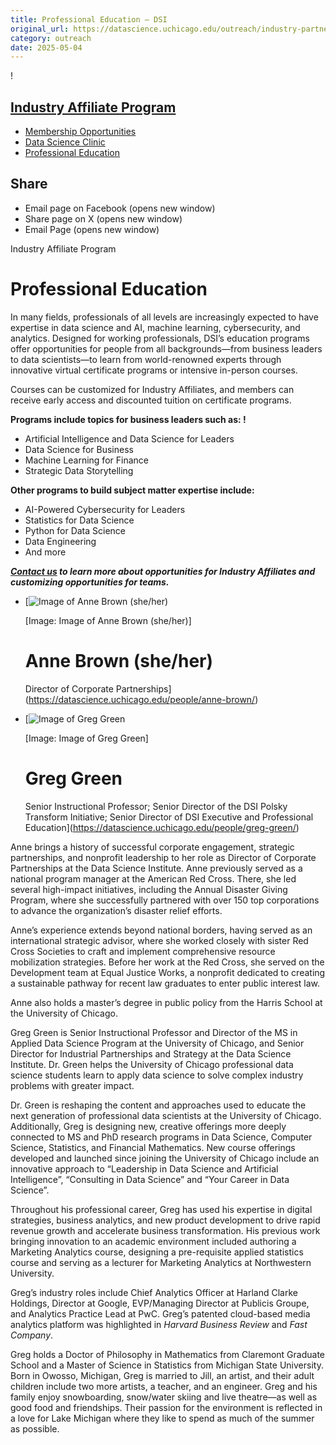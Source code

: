 ```yaml
---
title: Professional Education – DSI
original_url: https://datascience.uchicago.edu/outreach/industry-partnerships/industry-affiliate-program/professional-education
category: outreach
date: 2025-05-04
---
```


!

## [Industry Affiliate Program](https://datascience.uchicago.edu/outreach/industry-partnerships/industry-affiliate-program/)

* [Membership Opportunities](https://datascience.uchicago.edu/outreach/industry-partnerships/industry-affiliate-program/membership-opportunities/)
* [Data Science Clinic](https://datascience.uchicago.edu/outreach/industry-partnerships/industry-affiliate-program/data-science-clinic/)
* [Professional Education](https://datascience.uchicago.edu/outreach/industry-partnerships/industry-affiliate-program/professional-education/)

## Share

* Email page on Facebook (opens new window)
* Share page on X (opens new window)
* Email Page (opens new window)

<!-- Table-like structure detected -->

Industry Affiliate Program

# Professional Education

In many fields, professionals of all levels are increasingly expected to have expertise in data science and AI, machine learning, cybersecurity, and analytics. Designed for working professionals, DSI’s education programs offer opportunities for people from all backgrounds—from business leaders to data scientists—to learn from world-renowned experts through innovative virtual certificate programs or intensive in-person courses.

Courses can be customized for Industry Affiliates, and members can receive early access and discounted tuition on certificate programs.

**Programs include topics for business leaders such as: !**

* Artificial Intelligence and Data Science for Leaders
* Data Science for Business
* Machine Learning for Finance
* Strategic Data Storytelling

**Other programs to build subject matter expertise include:**

* AI-Powered Cybersecurity for Leaders
* Statistics for Data Science
* Python for Data Science
* Data Engineering
* And more

***[Contact us](mailto:annebrown@uchicago.edu) to learn more about opportunities for Industry Affiliates and customizing opportunities for teams.***

<!-- Table-like structure detected -->

* [![Image of Anne Brown (she/her)](https://datascience.uchicago.edu/wp-content/uploads/2024/10/headshot-2024-300x300.jpg)

  [Image: Image of Anne Brown (she/her)]

  # Anne Brown (she/her)

  Director of Corporate Partnerships](https://datascience.uchicago.edu/people/anne-brown/)
* [![Image of Greg Green](https://datascience.uchicago.edu/wp-content/uploads/2021/11/MSAppliedDataScience10thAnniversary_Greg3-scaled-e1729186212206-300x300.jpg)

  [Image: Image of Greg Green]

  # Greg Green

  Senior Instructional Professor; Senior Director of the DSI Polsky Transform Initiative; Senior Director of DSI Executive and Professional Education](https://datascience.uchicago.edu/people/greg-green/)

<!-- Table-like structure detected -->

Anne brings a history of successful corporate engagement, strategic partnerships, and nonprofit leadership to her role as Director of Corporate Partnerships at the Data Science Institute. Anne previously served as a national program manager at the American Red Cross. There, she led several high-impact initiatives, including the Annual Disaster Giving Program, where she successfully partnered with over 150 top corporations to advance the organization’s disaster relief efforts.

Anne’s experience extends beyond national borders, having served as an international strategic advisor, where she worked closely with sister Red Cross Societies to craft and implement comprehensive resource mobilization strategies. Before her work at the Red Cross, she served on the Development team at Equal Justice Works, a nonprofit dedicated to creating a sustainable pathway for recent law graduates to enter public interest law.

Anne also holds a master’s degree in public policy from the Harris School at the University of Chicago.

<!-- Table-like structure detected -->

Greg Green is Senior Instructional Professor and Director of the MS in Applied Data Science Program at the University of Chicago, and Senior Director for Industrial Partnerships and Strategy at the Data Science Institute. Dr. Green helps the University of Chicago professional data science students learn to apply data science to solve complex industry problems with greater impact.

Dr. Green is reshaping the content and approaches used to educate the next generation of professional data scientists at the University of Chicago.  Additionally, Greg is designing new, creative offerings more deeply connected to MS and PhD research programs in Data Science, Computer Science, Statistics, and Financial Mathematics. New course offerings developed and launched since joining the University of Chicago include an innovative approach to “Leadership in Data Science and Artificial Intelligence”, “Consulting in Data Science” and “Your Career in Data Science”.

Throughout his professional career, Greg has used his expertise in digital strategies, business analytics, and new product development to drive rapid revenue growth and accelerate business transformation. His previous work bringing innovation to an academic environment included authoring a Marketing Analytics course, designing a pre-requisite applied statistics course and serving as a lecturer for Marketing Analytics at Northwestern University.

Greg’s industry roles include Chief Analytics Officer at Harland Clarke Holdings, Director at Google, EVP/Managing Director at Publicis Groupe, and Analytics Practice Lead at PwC. Greg’s patented cloud-based media analytics platform was highlighted in *Harvard Business Review* and *Fast Company*.

Greg holds a Doctor of Philosophy in Mathematics from Claremont Graduate School and a Master of Science in Statistics from Michigan State University. Born in Owosso, Michigan, Greg is married to Jill, an artist, and their adult children include two more artists, a teacher, and an engineer. Greg and his family enjoy snowboarding, snow/water skiing and live theatre—as well as good food and friendships. Their passion for the environment is reflected in a love for Lake Michigan where they like to spend as much of the summer as possible.